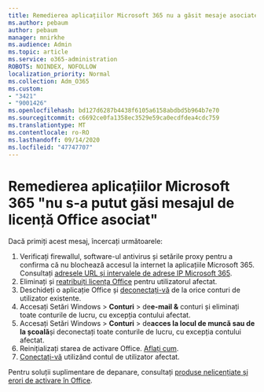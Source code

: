 ```yaml
---
title: Remedierea aplicațiilor Microsoft 365 nu a găsit mesaje asociate cu licențe Office
ms.author: pebaum
author: pebaum
manager: mnirkhe
ms.audience: Admin
ms.topic: article
ms.service: o365-administration
ROBOTS: NOINDEX, NOFOLLOW
localization_priority: Normal
ms.collection: Adm_O365
ms.custom:
- "3421"
- "9001426"
ms.openlocfilehash: bd127d6287b4438f6105a6158abdbd5b964b7e70
ms.sourcegitcommit: c6692ce0fa1358ec3529e59ca0ecdfdea4cdc759
ms.translationtype: MT
ms.contentlocale: ro-RO
ms.lasthandoff: 09/14/2020
ms.locfileid: "47747707"
---
```

# <a name="fixing-the-microsoft-365-apps-couldnt-find-office-licenses-associated-message"></a>Remedierea aplicațiilor Microsoft 365 "nu s-a putut găsi mesajul de licență Office asociat"

Dacă primiți acest mesaj, încercați următoarele:

1. Verificați firewallul, software-ul antivirus și setările proxy pentru a confirma că nu blochează accesul la internet la aplicațiile Microsoft 365. Consultați [adresele URL și intervalele de adrese IP Microsoft 365](https://docs.microsoft.com/office365/enterprise/urls-and-ip-address-ranges).
2. Eliminați și [reatribuiți licența Office](https://docs.microsoft.com/microsoft-365/admin/manage/assign-licenses-to-users) pentru utilizatorul afectat. 
3. Deschideți o aplicație Office și [deconectați-vă](https://support.office.com/article/5a20dc11-47e9-4b6f-945d-478cb6d92071) de la orice conturi de utilizator existente.
4. Accesați Setări Windows > **Conturi**  >  de**e-mail &** conturi și eliminați toate conturile de lucru, cu excepția contului afectat.
5. Accesați Setări Windows > **Conturi**  >  de**acces la locul de muncă sau de la școală**și deconectați toate conturile de lucru, cu excepția contului afectat.
6. Reinițializați starea de activare Office. [Aflați cum](https://docs.microsoft.com/office365/troubleshoot/activation/reset-office-365-proplus-activation-state).
7. [Conectați-vă](https://support.office.com/article/628ea040-f265-49de-b986-be09c3ebf8a9) utilizând contul de utilizator afectat.

Pentru soluții suplimentare de depanare, consultați [produse nelicențiate și erori de activare în Office](https://support.office.com/Article/0d23d3c0-c19c-4b2f-9845-5344fedc4380).